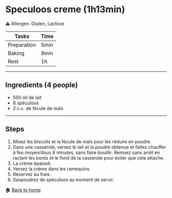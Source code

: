 # Speculoos creme (1h13min)

:warning: Allergen: Gluten, Lactose

Tasks | Time
------------ | ------------- 
Preparation  | 5min
Baking | 8min
Rest | 1h

---

## Ingredients (4 people)

- 500 ml de lait
- 8 spéculoos
- 2 c.c. de fécule de maïs

---

## Steps

1. Mixez les biscuits et la fécule de maïs pour les réduire en poudre.
2. Dans une casserole, versez le lait et la poudre obtenue et faites chauffer à feu moyen/doux 8 minutes, sans faire bouillir. Remuez sans arrêt en raclant les bords et le fond de la casserole pour éviter que cela attache.
3. La crème épaissit.
4. Versez la crème dans les ramequins.
5. Réservez au frais.
6. Saupoudrez de spéculoos au moment de servir.

:house: [Back to home](../README.md)
